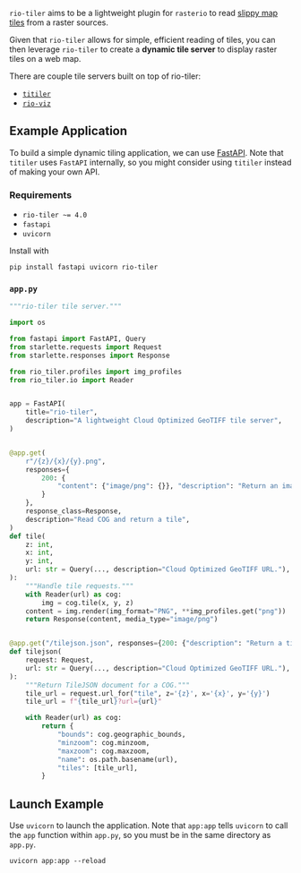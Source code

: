 
`rio-tiler` aims to be a lightweight plugin for `rasterio` to read [slippy map
tiles](https://en.wikipedia.org/wiki/Tiled_web_map) from a raster sources.

Given that `rio-tiler` allows for simple, efficient reading of tiles, you can
then leverage `rio-tiler` to create a **dynamic tile server** to display raster
tiles on a web map.

There are couple tile servers built on top of rio-tiler:

- [`titiler`](https://github.com/developmentseed/titiler)
- [`rio-viz`](https://github.com/developmentseed/rio-viz)

## Example Application

To build a simple dynamic tiling application, we can use
[FastAPI](https://github.com/tiangolo/fastapi). Note that `titiler` uses
`FastAPI` internally, so you might consider using `titiler` instead of making
your own API.

### Requirements

- `rio-tiler ~= 4.0`
- `fastapi`
- `uvicorn`

Install with

```bash
pip install fastapi uvicorn rio-tiler
```

### `app.py`

```python
"""rio-tiler tile server."""

import os

from fastapi import FastAPI, Query
from starlette.requests import Request
from starlette.responses import Response

from rio_tiler.profiles import img_profiles
from rio_tiler.io import Reader


app = FastAPI(
    title="rio-tiler",
    description="A lightweight Cloud Optimized GeoTIFF tile server",
)


@app.get(
    r"/{z}/{x}/{y}.png",
    responses={
        200: {
            "content": {"image/png": {}}, "description": "Return an image.",
        }
    },
    response_class=Response,
    description="Read COG and return a tile",
)
def tile(
    z: int,
    x: int,
    y: int,
    url: str = Query(..., description="Cloud Optimized GeoTIFF URL."),
):
    """Handle tile requests."""
    with Reader(url) as cog:
        img = cog.tile(x, y, z)
    content = img.render(img_format="PNG", **img_profiles.get("png"))
    return Response(content, media_type="image/png")


@app.get("/tilejson.json", responses={200: {"description": "Return a tilejson"}})
def tilejson(
    request: Request,
    url: str = Query(..., description="Cloud Optimized GeoTIFF URL."),
):
    """Return TileJSON document for a COG."""
    tile_url = request.url_for("tile", z='{z}', x='{x}', y='{y}')
    tile_url = f"{tile_url}?url={url}"

    with Reader(url) as cog:
        return {
            "bounds": cog.geographic_bounds,
            "minzoom": cog.minzoom,
            "maxzoom": cog.maxzoom,
            "name": os.path.basename(url),
            "tiles": [tile_url],
        }
```

## Launch Example

Use `uvicorn` to launch the application. Note that `app:app` tells `uvicorn` to
call the `app` function within `app.py`, so you must be in the same directory as
`app.py`.

```
uvicorn app:app --reload
```

